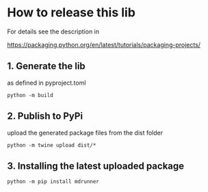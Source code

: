 # How to release this lib
For details see the description in

https://packaging.python.org/en/latest/tutorials/packaging-projects/

## 1. Generate the lib
as defined in pyproject.toml
```
python -m build
```

## 2. Publish to PyPi
upload the generated package files from the dist folder
```
python -m twine upload dist/*
```

## 3. Installing the latest uploaded package
```
python -m pip install mdrunner
```
